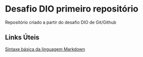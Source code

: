 # Desafio DIO primeiro repositório
Repositório criado a partir do desafio DIO de Git/Github

## Links Úteis

[Sintaxe básica da linguagem Markdown](https://www.markdownguide.org/basic-syntax/)
